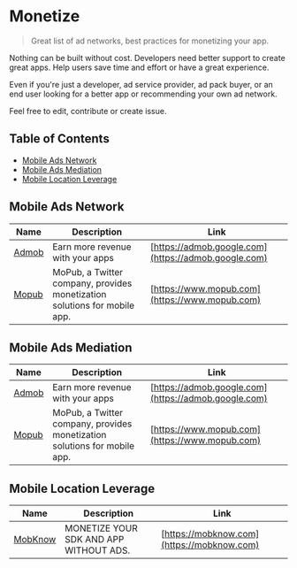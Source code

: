 # Monetize
> Great list of ad networks, best practices for monetizing your app.

Nothing can be built without cost. Developers need better support to create great apps. Help users save time and effort or have a great experience.

Even if you're just a developer, ad service provider, ad pack buyer, or an end user looking for a better app or recommending your own ad network.

Feel free to edit, contribute or create issue.

## Table of Contents
* [Mobile Ads Network](#mobile-ads-network)
* [Mobile Ads Mediation](#mobile-ads-mediation)
* [Mobile Location Leverage](#mobile-location-leverage)

## Mobile Ads Network

| Name | Description | Link |
|------|-------------|------|
| [Admob](https://admob.google.com/) | Earn more revenue with your apps | [https://admob.google.com](https://admob.google.com) |
| [Mopub](https://www.mopub.com/) | MoPub, a Twitter company, provides monetization solutions for mobile app. | [https://www.mopub.com](https://www.mopub.com) |

## Mobile Ads Mediation

| Name | Description | Link |
|------|-------------|------|
| [Admob](https://admob.google.com/) | Earn more revenue with your apps | [https://admob.google.com](https://admob.google.com) |
| [Mopub](https://www.mopub.com/) | MoPub, a Twitter company, provides monetization solutions for mobile app. | [https://www.mopub.com](https://www.mopub.com) |

## Mobile Location Leverage

| Name | Description | Link |
|------|-------------|------|
| [MobKnow](https://mobknow.com) | MONETIZE YOUR SDK AND APP WITHOUT ADS. | [https://mobknow.com](https://mobknow.com) |

